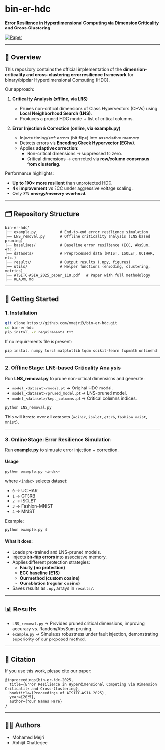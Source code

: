 # bin-er-hdc  
**Error Resilience in Hyperdimensional Computing via Dimension Criticality and Cross-Clustering**  

[![Paper](https://img.shields.io/badge/paper-ATSITC%202025-blue)](./ATSITC-ASIA_2025_paper_110.pdf)  

---

## 📖 Overview  
This repository contains the official implementation of the **dimension-criticality and cross-clustering error resilience framework** for binary/bipolar Hyperdimensional Computing (HDC).  

Our approach:  
1. **Criticality Analysis (offline, via LNS)**  
   - Prunes non-critical dimensions of Class Hypervectors (CHVs) using **Local Neighborhood Search (LNS)**.  
   - Produces a pruned HDC model + list of critical columns.  

2. **Error Injection & Correction (online, via example.py)**  
   - Injects timing/soft errors (bit flips) into associative memory.  
   - Detects errors via **Encoding Check Hypervector (EChv)**.  
   - Applies **adaptive correction**:  
     - Non-critical dimensions → suppressed to zero.  
     - Critical dimensions → corrected via **row/column consensus from clustering**.  

Performance highlights:  
- **Up to 100× more resilient** than unprotected HDC.  
- **4× improvement** vs ECC under aggressive voltage scaling.  
- Only **7% energy/memory overhead**.  

---

## 🗂 Repository Structure  

```
bin-er-hdc/
│── example.py           # End-to-end error resilience simulation
│── LNS_removal.py       # Offline criticality analysis (LNS-based pruning)
│── baselines/           # Baseline error resilience (ECC, AbsSum, etc.)
│── datasets/            # Preprocessed data (MNIST, ISOLET, UCIHAR, etc.)
│── results/             # Output results (.npy, figures)
│── utils/               # Helper functions (encoding, clustering, metrics)
│── ATSITC-ASIA_2025_paper_110.pdf   # Paper with full methodology
│── README.md
```

---

## 🚀 Getting Started  

### 1. Installation  
```bash
git clone https://github.com/mmejri3/bin-er-hdc.git
cd bin-er-hdc
pip install -r requirements.txt
```

If no requirements file is present:  
```bash
pip install numpy torch matplotlib tqdm scikit-learn fxpmath onlinehd
```

---

### 2. Offline Stage: LNS-based Criticality Analysis  

Run **LNS_removal.py** to prune non-critical dimensions and generate:  
- `model_<dataset>/model.pt` → Original HDC model.  
- `model_<dataset>/pruned_model.pt` → LNS-pruned model.  
- `model_<dataset>/kept_columns.pt` → Critical columns indices.  

```bash
python LNS_removal.py
```

This will iterate over all datasets (`ucihar`, `isolet`, `gtsrb`, `fashion_mnist`, `mnist`).  

---

### 3. Online Stage: Error Resilience Simulation  

Run **example.py** to simulate error injection + correction.  

#### Usage  
```bash
python example.py <index>
```

where `<index>` selects dataset:  
- `0` → UCIHAR  
- `1` → GTSRB  
- `2` → ISOLET  
- `3` → Fashion-MNIST  
- `4` → MNIST  

Example:  
```bash
python example.py 4
```

#### What it does:  
- Loads pre-trained and LNS-pruned models.  
- Injects **bit-flip errors** into associative memory.  
- Applies different protection strategies:  
  - **Faulty (no protection)**  
  - **ECC baseline (ETS)**  
  - **Our method (custom cosine)**  
  - **Our ablation (regular cosine)**  
- Saves results as `.npy` arrays in `results/`.  

---

## 📊 Results  

- `LNS_removal.py` → Provides pruned critical dimensions, improving accuracy vs. Random/AbsSum pruning.  
- `example.py` → Simulates robustness under fault injection, demonstrating superiority of our proposed method.  

---

## 📜 Citation  

If you use this work, please cite our paper:  

```
@inproceedings{bin-er-hdc-2025,
  title={Error Resilience in Hyperdimensional Computing via Dimension Criticality and Cross-Clustering},
  booktitle={Proceedings of ATSITC-ASIA 2025},
  year={2025},
  author={Your Names Here}
}
```

---

## 🧑‍💻 Authors  
- Mohamed Mejri  
- Abhijit Chatterjee
```
